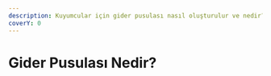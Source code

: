 ```yaml
---
description: Kuyumcular için gider pusulası nasıl oluşturulur ve nedir?
coverY: 0
---
```


# Gider Pusulası Nedir?

